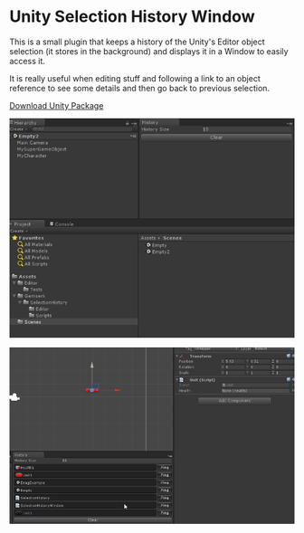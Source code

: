 # Unity Selection History Window

This is a small plugin that keeps a history of the Unity's Editor object selection (it stores in the background) and displays it in a Window to easily access it. 

It is really useful when editing stuff and following a link to an object reference to see some details and then go back to previous selection.

[Download Unity Package](release/unity-selection-history.unitypackage?raw=true)

![Alt text](screenshots/demo.gif?raw=true "Demo")

![Alt text](screenshots/demodrag.gif?raw=true "Demo Drag")
